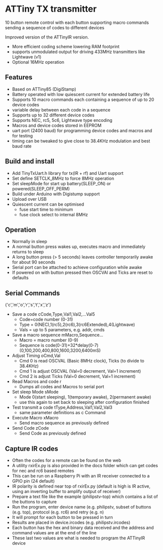 # ATTiny TX transmitter
10 button remote control with each button supporting macro commands sending a sequence of codes to different devices

Improved version of the ATTinyIR version.
- More efficient coding scheme lowering RAM footprint
- supports unmodulated output for driving 433MHz transmitters like Lightwave (v1)
- Optional 16MHz operation 

## Features
- Based on ATTiny85 (DigiStamp)
- Battery operated with low quiescent current for extended battery life
- Supports 10 macro commands each containing a sequence of up to 20 device codes
- variable delay between each code in a sequence
- Supports up to 32 different device codes
- Supports NEC, rc5, 5c6, Lightwave type encoding
- Macros and device codes stored in EEPROM
- uart port (2400 baud) for programming device codes and macros and for testing
- timing can be tweaked to give close to 38.4KHz modulation and best baud rate

## Build and install
- Add TinyTxUart.h library for tx(IR + rf) and Uart support
- Set define SETCLK_8MHz to force 8MHz operation
- Set sleepMode for start up battery(SLEEP_ON) or powered(SLEEP_OFF_PERM) 
- Build under Arduino with Digistump support
- Upload over USB
- Quiescent current can be optimised
	- fuse start time to minimum
	- fuse clock select to internal 8MHz

## Operation
- Normally in sleep
- A normal button press wakes up, executes macro and immediately returns to sleep
- A long button press (> 5 seconds) leaves controller temporarily awake for about 90 seconds
- Serial port can be attached to achieve configuration while awake
- If powered on with button pressed then OSCVAl and Ticks are reset to defaults 

## Serial Commands
{'c','m','o','r','s','t','x','z'}
- Save a code cCode,Type,Val1,Val2,...Val5
	- Code=code number (0-31)
	- Type = 0(NEC),1(rc5),2(rc6),3(rc6Extended),4(Lightwave)
	- Vals = up to 5 parameters, e.g. addr, cmds
- Save a macro sequence mMacro,Sequence...
	- Macro = macro number (0-9)
	- Sequence is code(0-31)+32*delay(0-7) (0,100,200,400,800,1600,3200,6400mS)
- Adjust Timing oCmd,Val
	- Cmd 0 is read OSCVAL (Basic 8MHz clock), Ticks (to divide to 38.4KHz)
	- Cmd 1 is adjust OSCVAL (Val=0 decrement, Val=1 increment) 
	- Cmd 2 is adjust Ticks (Val=0 decrement, Val=1 increment) 
- Read Macros and code r
	- Dumps all codes and Macros to serial port
- Set sleep Mode sMode
	- Mode 0(start sleeping), 1(temporary awake), 2(permanent awake)
	- use this again to set back to sleeping after configuration finished
- Test transmit a code tType,Address,Val1,Val2,Val3
	- same parameter definitions as c Command
- Execute Macro xMacro
	- Send macro sequence as previously defined
- Send Code zCode
	- Send Code as previously defined

## Capture IR codes
- Often the codes for a remote can be found on the web
- A utility rxirEx.py is also provided in the docs folder which can get codes for nec and rc6 based remotes
- This can be run on a Raspberry Pi with an IR receiver connected to a GPIO pin (24 default)
- IR polarity is defined near top of rxirEx.py (default is high is IR active, using an inverting buffer to amplify output of receiver)
- Prepare a text file like the example (philipstv-top) which contains a list of the buttons to capture
- Run the program, enter device name (e.g. philipstv, subset of buttons (e.g. top), protocol (e.g. rc6) and retry (e.g. n)
- It will prompt for each button to be pressed in turn
- Results are placed in device.ircodes (e.g. philipstv.ircodes)
- Each button has the hex and binary data received and the address and command values are at the end of the line
- These last two values are what is needed to program the ATTinyIR device



